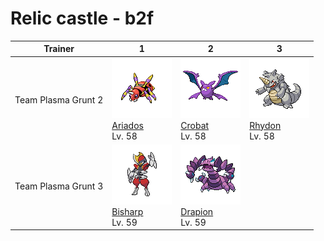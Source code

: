 # Relic castle - b2f

| Trainer             | 1                                                                                               | 2                                                                                               | 3                                                                                             |
| ------------------- | ----------------------------------------------------------------------------------------------- | ----------------------------------------------------------------------------------------------- | --------------------------------------------------------------------------------------------- |
| Team Plasma Grunt 2 | ![ariados](../../img/pokemon/168.png) <br/>[Ariados](/blaze-black-wiki/pokemon/168) <br/>Lv. 58 | ![crobat](../../img/pokemon/169.png) <br/>[Crobat](/blaze-black-wiki/pokemon/169) <br/>Lv. 58   | ![rhydon](../../img/pokemon/112.png) <br/>[Rhydon](/blaze-black-wiki/pokemon/112) <br/>Lv. 58 |
| Team Plasma Grunt 3 | ![bisharp](../../img/pokemon/625.png) <br/>[Bisharp](/blaze-black-wiki/pokemon/625) <br/>Lv. 59 | ![drapion](../../img/pokemon/452.png) <br/>[Drapion](/blaze-black-wiki/pokemon/452) <br/>Lv. 59 |
